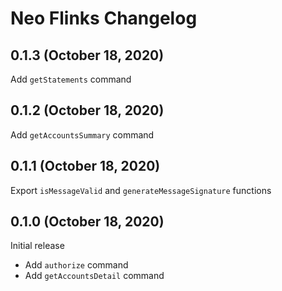 # Neo Flinks Changelog

## 0.1.3 (October 18, 2020)

Add `getStatements` command

## 0.1.2 (October 18, 2020)

Add `getAccountsSummary` command

## 0.1.1 (October 18, 2020)

Export `isMessageValid` and `generateMessageSignature` functions

## 0.1.0 (October 18, 2020)

Initial release

- Add `authorize` command
- Add `getAccountsDetail` command
